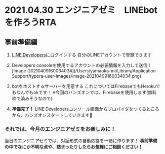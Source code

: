 # 2021.04.30 エンジニアゼミ　LINEbotを作ろうRTA

## 事前準備編

1. [LINE Developers](https://developers.line.biz/ja/)にログインする
   自分のLINEアカウントで登録できます
2. Developers consoleを使用するアカウントの必要情報を入力して送信
   ![image-20210409160034034](/Users/yamaoka-mi/Library/Application Support/typora-user-images/image-20210409160034034.png)

3. botをホストするサーバーを用意する
   これについてはFirebaseでもHerokuでもなんでもokです！
   ※今回のハンズオンでは、Firebaseを使用します(無料枠で済みそうなので)
4. **準備完了！**
   LINE Developersコンソール画面からプロバイダをつくるところから、ハンズオンスタートしていきます🐰



### それでは、今月のエンジニアゼミをお楽しみに！

当日のエンジニアゼミでは、対話形式の自動応答を一緒に作ります！
**事前準備の中でなにか不明な点や、詰まったりしたらお気軽にご相談ください！**

